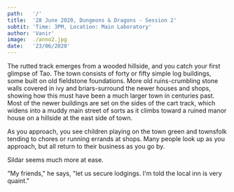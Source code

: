 ```yaml
---
path:   '/'
title:  '28 June 2020, Dungeons & Dragons - Session 2'
subtit: 'Time: 3PM, Location: Main Laboratory'
author: 'Vanir'
image:  ./anno2.jpg
date:   '23/06/2020'
---
```

The rutted track emerges from a wooded hillside, and you
catch your first glimpse of Tao. The town consists of
forty or fifty simple log buildings, some built on old fieldstone
foundations. More old ruins-crumbling stone walls covered
in ivy and briars-surround the newer houses and shops,
showing how this must have been a much larger town in
centuries past. Most of the newer buildings are set on the
sides of the cart track, which widens into a muddy main
street of sorts as it climbs toward a ruined manor house on a
hillside at the east side of town.  

As you approach, you see children playing on the town green
and townsfolk tending to chores or running errands at shops.
Many people look up as you approach, but all return to their
business as you go by.  

Sildar seems much more at ease.  

"My friends," he says, "let us secure lodgings. I'm told the
local inn is very quaint."